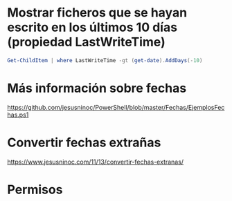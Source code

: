 # Mostrar ficheros que se hayan escrito en los últimos 10 días (propiedad LastWriteTime)
```PowerShell
Get-ChildItem | where LastWriteTime -gt (get-date).AddDays(-10)
```

# Más información sobre fechas
https://github.com/jesusninoc/PowerShell/blob/master/Fechas/EjemplosFechas.ps1

# Convertir fechas extrañas
https://www.jesusninoc.com/11/13/convertir-fechas-extranas/

# Permisos
